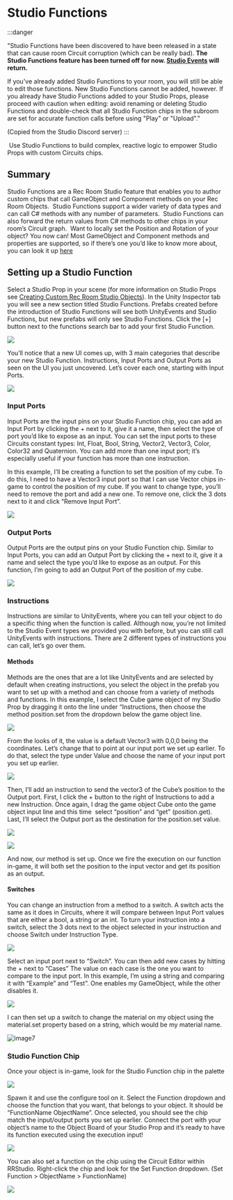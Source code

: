 # Studio Functions


:::danger



"Studio Functions have been discovered to have been released in a state that can cause room Circuit corruption (which can be really bad). **The Studio Functions feature has been turned off for now. [Studio Events](/docs/cv2instudio/Events/senders) will return.**

If you've already added Studio Functions to your room, you will still be able to edit those functions. New Studio Functions cannot be added, however. If you already have Studio Functions added to your Studio Props, please proceed with caution when editing: avoid renaming or deleting Studio Functions and double-check that all Studio Function chips in the subroom are set for accurate function calls before using "Play" or "Upload"."


(Copied from the Studio Discord server)
:::

 Use Studio Functions to build complex, reactive logic to empower Studio Props with custom Circuits chips.

## Summary

Studio Functions are a Rec Room Studio feature that enables you to author custom chips that call GameObject and Component methods on your Rec Room Objects.  Studio Functions support a wider variety of data types and can call C# methods with any number of parameters.  Studio Functions can also forward the return values from C# methods to other chips in your room’s Circuit graph.  Want to locally set the Position and Rotation of your object? You now can! Most GameObject and Component methods and properties are supported, so if there’s one you’d like to know more about, you can look it up [here](https://docs.unity3d.com/ScriptReference/GameObject.html)

## Setting up a Studio Function

Select a Studio Prop in your scene (for more information on Studio Props see [Creating Custom Rec Room Studio Objects](/docs/BuildinginRRS/custom)). In the Unity Inspector tab you will see a new section titled Studio Functions. Prefabs created before the introduction of Studio Functions will see both UnityEvents and Studio Functions, but new prefabs will only see Studio Functions. Click the \[+\] button next to the functions search bar to add your first Studio Function.

![](studiofunctions-images/image8.png)

You’ll notice that a new UI comes up, with 3 main categories that describe your new Studio Function. Instructions, Input Ports and Output Ports as seen on the UI you just uncovered. Let’s cover each one, starting with Input Ports.

![](studiofunctions-images/image14.png)

### Input Ports

Input Ports are the input pins on your Studio Function chip, you can add an Input Port by clicking the + next to it, give it a name, then select the type of port you’d like to expose as an input. You can set the input ports to these Circuits constant types: Int, Float, Bool, String, Vector2, Vector3, Color, Color32 and Quaternion. You can add more than one input port; it’s especially useful if your function has more than one instruction.

In this example, I’ll be creating a function to set the position of my cube. To do this, I need to have a Vector3 input port so that I can use Vector chips in-game to control the position of my cube. If you want to change type, you’ll need to remove the port and add a new one. To remove one, click the 3 dots next to it and click “Remove Input Port”.

![](studiofunctions-images/image3.png)

### Output Ports

Output Ports are the output pins on your Studio Function chip. Similar to Input Ports, you can add an Output Port by clicking the + next to it, give it a name and select the type you’d like to expose as an output. For this function, I’m going to add an Output Port of the position of my cube.

![](studiofunctions-images/image5.png)

### Instructions

Instructions are similar to UnityEvents, where you can tell your object to do a specific thing when the function is called. Although now, you’re not limited to the Studio Event types we provided you with before, but you can still call UnityEvents with instructions. There are 2 different types of instructions you can call, let’s go over them.

#### Methods

Methods are the ones that are a lot like UnityEvents and are selected by default when creating instructions, you select the object in the prefab you want to set up with a method and can choose from a variety of methods and functions. In this example, I select the Cube game object of my Studio Prop by dragging it onto the line under “Instructions, then choose the method position.set from the dropdown below the game object line.

![](studiofunctions-images/image2.png)

From the looks of it, the value is a default Vector3 with 0,0,0 being the coordinates. Let’s change that to point at our input port we set up earlier. To do that, select the type under Value and choose the name of your input port you set up earlier.

![](studiofunctions-images/image12.png)

Then, I’ll add an instruction to send the vector3 of the Cube’s position to the Output port. First, I click the + button to the right of Instructions to add a new Instruction. Once again, I drag the game object Cube onto the game object input line and this time  select “position” and “get” (position.get). Last, I’ll select the Output port as the destination for the position.set value.

![](studiofunctions-images/image10.png)

![](studiofunctions-images/image9.png)

And now, our method is set up. Once we fire the execution on our function in-game, it will both set the position to the input vector and get its position as an output.

#### Switches

You can change an instruction from a method to a switch. A switch acts the same as it does in Circuits, where it will compare between Input Port values that are either a bool, a string or an int. To turn your instruction into a switch, select the 3 dots next to the object selected in your instruction and choose Switch under Instruction Type.

![](studiofunctions-images/image11.png)

Select an input port next to “Switch”. You can then add new cases by hitting the + next to “Cases” The value on each case is the one you want to compare to the input port. In this example, I’m using a string and comparing it with “Example” and “Test”. One enables my GameObject, while the other disables it.

![](studiofunctions-images/image4.png)

I can then set up a switch to change the material on my object using the material.set property based on a string, which would be my material name.

![image7](studiofunctions-images/image7.png)

### Studio Function Chip

Once your object is in-game, look for the Studio Function chip in the palette

![](studiofunctions-images/image6.png)

Spawn it and use the configure tool on it. Select the Function dropdown and choose the function that you want, that belongs to your object. It should be “FunctionName ObjectName”. Once selected, you should see the chip match the input/output ports you set up earlier. Connect the port with your object’s name to the Object Board of your Studio Prop and it’s ready to have its function executed using the execution input!

![](studiofunctions-images/image13.png)

You can also set a function on the chip using the Circuit Editor within RRStudio. Right-click the chip and look for the Set Function dropdown. (Set Function > ObjectName > FunctionName)

![](studiofunctions-images/image1.png)
